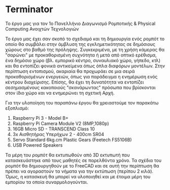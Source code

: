 # Terminator
Το έργο μας για τον 1ο Πανελλήνιο Διαγωνισμό Ρομποτικής &amp; Physical Computing Ανοιχτών Τεχνολογιών

Το έργο μας έχει σαν σκοπό το σχεδιαμό και τη δημιουργία ενός ρομπότ το οποίο θα συμβάλει στην άμβλυση της εγκλημετικότητας σε δημόσιους χώρους στο βαθμό της πρόληψης. Συγκεκριμένα, με τη χρήση κάμερας θα "σαρώνει" με προκαθορισμένη συχνότητα ή μετά από οπτικό ερέθισμα, ένα δημόσιο χώρο (βλ. εμπορικό κέντρο, συναυλιακό χώρο, γήπεδο, κτλ) και θα εντοπίζει φονικά αντικείμενα όπως όπλα διαφόρων μοντέλων. Στην περίπτωση εντοπισμού, ακαριαία θα προχωράει σε μια σειρά προκαθορισμένων ενεργειών, όπως για παράδειγμα η ενημέρωση ενός κέντρου διαχείρισης. 
Επίσης, θα έχει τη δυνατότητα να εντοπίζει σεσημασμένους κακοποιούς "σκανάρωντας" πρόσωπα που βρίσκονται στον ίδιο χώρο και να ενημερώνει τη σχετική Αρχή. 

Για την υλοποίηση του παραπάνω έργου θα χρειαστούμε τον παρακάτω εξοπλισμό:
1. Raspberry Pi 3 - Model B+
2. Raspberry Pi Camera Module V2 (8MP,1080p)
3. 16GB Micro SD - TRANSCEND Class 10
4. 3x Αισθητήρας Υπερήχων 2 - 400cm SR04
5. Servo Standard 6kg.cm Plastic Gears (Feetech FS5106B)
6. USB Powered Speakers

Τα μέρη του ρομπότ θα εκτυπωθούν από 3D εκτυπωτή που κατασκευάστηκε από τους μαθητές σε παρελθόντα χρόνο. Τα σχέδια του ρομπότ θα δημιουργηθούν με το FreeCAD και σε αυτή την περίπτωση θα πρέπει να αγοραστούν τα νήματα για την εκτύπωση (περίπου 2 κιλά). Όμως, η κατασκευή θα μπορεί να υλοποιηθεί και με έτοιμα μέρη του εμπορίου τα οποία συναρμολογούνται.  
